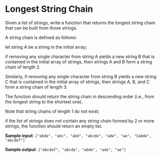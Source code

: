 # Longest String Chain

Given a list of strings, write a function that returns the longest string chain that can be
built from those strings.

A string chain is defined as follows:

let string A be a string in the initial array;

if removing any single character from string A yields a new string B that is contained in the initial array of strings, then strings A and B form a string chain of length 2.

Similarly, if removing any single character from string B yields a new string C that is
contained in the initial array of strings, then strings A, B, and C form a string chain of length 3.

The function should return the string chain in descending order (i.e., from the longest string to the shortest one).

Note that string chains of length 1 do not exist;

if the list of strings does not contain any string
chain formed by 2 or more strings, the function should return an empty list.

**Sample input**: `["abde", "abc", "abd", "abcde", "ade", "ae", "1abde", "abcdef"]`

**Sample output**: `["abcdef", "abcde", "abde", "ade", "ae"]`
